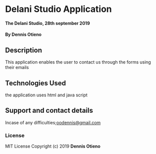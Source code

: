 # Delani Studio Application
#### The Delani Studio, 28th september 2019
#### By **Dennis Otieno**
## Description
This application enables the user to contact us through the forms using their emails
## Technologies Used
the application uses html and java script 
## Support and contact details
Incase of any difficulties;oodennis@gmail.com
### License
MIT License Copyright (c) 2019 **Dennis Otieno**